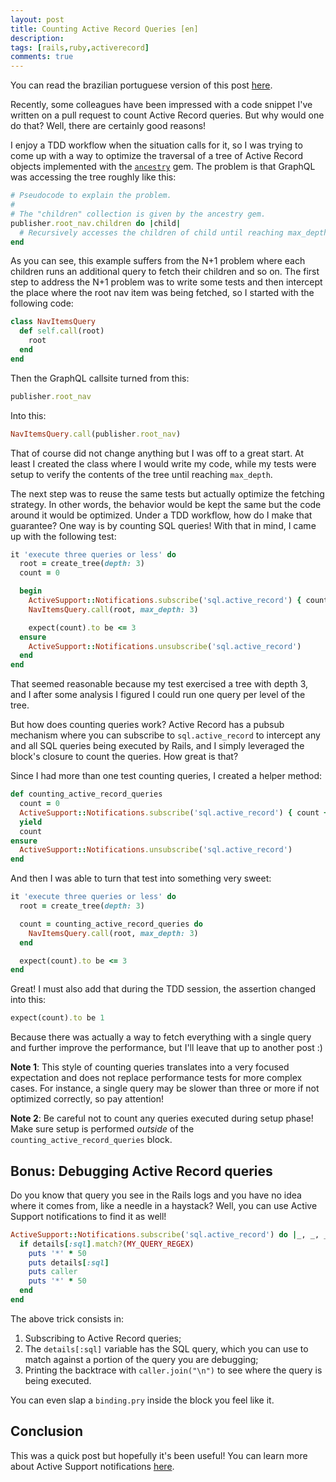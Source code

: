 ```yaml
---
layout: post
title: Counting Active Record Queries [en]
description:
tags: [rails,ruby,activerecord]
comments: true
---
```


You can read the brazilian portuguese version of this post [here](http://thiagoa.github.io/contando-queries-do-active-record/).

Recently, some colleagues have been impressed with a code snippet I've written on a pull request to count Active Record queries. But why would one do that? Well, there are certainly good reasons!

I enjoy a TDD workflow when the situation calls for it, so I was trying to come up with a way to optimize the traversal of a tree of Active Record objects implemented  with the [`ancestry`](https://github.com/stefankroes/ancestry) gem. The problem is that GraphQL was accessing the tree roughly like this:

```ruby
# Pseudocode to explain the problem.
#
# The "children" collection is given by the ancestry gem.
publisher.root_nav.children do |child|
  # Recursively accesses the children of child until reaching max_depth...
end
```

As you can see, this example suffers from the N+1 problem where each children runs an additional query to fetch their children and so on. The first step to address the N+1 problem was to write some tests and then intercept the place where the root nav item was being fetched, so I started with the following code:

```ruby
class NavItemsQuery
  def self.call(root)
    root
  end
end
```

Then the GraphQL callsite turned from this:

```ruby
publisher.root_nav
```

Into this:

```ruby
NavItemsQuery.call(publisher.root_nav)
```

That of course did not change anything but I was off to a great start. At least I created the class where I would write my code, while my tests were setup to verify the contents of the tree until reaching `max_depth`.

The next step was to reuse the same tests but actually optimize the fetching strategy. In other words, the behavior would be kept the same but the code around it would be optimized. Under a TDD workflow, how do I make that guarantee? One way is by counting SQL queries! With that in mind, I came up with the following test:

```ruby
it 'execute three queries or less' do
  root = create_tree(depth: 3)
  count = 0

  begin
    ActiveSupport::Notifications.subscribe('sql.active_record') { count += 1 }
    NavItemsQuery.call(root, max_depth: 3)

    expect(count).to be <= 3
  ensure
    ActiveSupport::Notifications.unsubscribe('sql.active_record')
  end
end
```

That seemed reasonable because my test exercised a tree with depth 3, and I after some analysis I figured I could run one query per level of the tree.

But how does counting queries work? Active Record has a pubsub mechanism where you can subscribe to `sql.active_record` to intercept any and all SQL queries being executed by Rails, and I simply leveraged the block's closure to count the queries. How great is that?

Since I had more than one test counting queries, I created a helper method:

```ruby
def counting_active_record_queries
  count = 0
  ActiveSupport::Notifications.subscribe('sql.active_record') { count += 1 }
  yield
  count
ensure
  ActiveSupport::Notifications.unsubscribe('sql.active_record')
end
```

And then I was able to turn that test into something very sweet:

```ruby
it 'execute three queries or less' do
  root = create_tree(depth: 3)

  count = counting_active_record_queries do
    NavItemsQuery.call(root, max_depth: 3)
  end

  expect(count).to be <= 3
end
```

Great! I must also add that during the TDD session, the assertion changed into this:

```ruby
expect(count).to be 1
```

Because there was actually a way to fetch everything with a single query and further improve the performance, but I'll leave that up to another post :)

**Note 1**: This style of counting queries translates into a very focused expectation and does not replace performance tests for more complex cases. For instance, a single query may be slower than three or more if not optimized correctly, so pay attention!

**Note 2**: Be careful not to count any queries executed during setup phase! Make sure setup is performed _outside_ of the `counting_active_record_queries` block.

## Bonus: Debugging Active Record queries

Do you know that query you see in the Rails logs and you have no idea where it comes from, like a needle in a haystack? Well, you can use Active Support notifications to find it as well!

```ruby
ActiveSupport::Notifications.subscribe('sql.active_record') do |_, _, _, _, details|
  if details[:sql].match?(MY_QUERY_REGEX)
    puts '*' * 50
    puts details[:sql]
    puts caller
    puts '*' * 50
  end
end
```

The above trick consists in:

1. Subscribing to Active Record queries;
2. The `details[:sql]` variable has the SQL query, which you can use to match against a portion of the query you are debugging;
3. Printing the backtrace with `caller.join("\n")` to see where the query is being executed.

You can even slap a `binding.pry` inside the block you feel like it.

## Conclusion

This was a quick post but hopefully it's been useful! You can learn more about Active Support notifications [here](https://api.rubyonrails.org/classes/ActiveSupport/Notifications.html).
